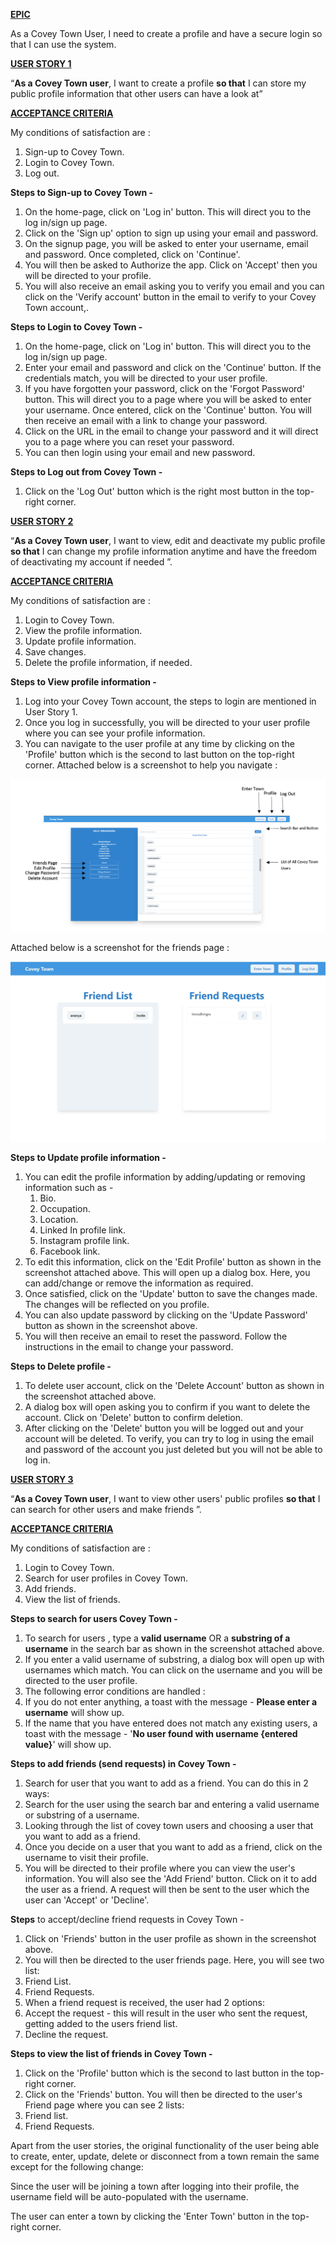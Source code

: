 **<u>EPIC</u>**

As a Covey Town User, I need to create a profile and have a secure login so that I can use the system.

**<u>USER STORY 1</u>**

“**As a Covey Town user**, I want to create a profile **so that** I can store my public profile information that other users can have a look at”

**<u>ACCEPTANCE CRITERIA</u>**

My conditions of satisfaction are :
1. Sign-up to Covey Town.
2. Login to Covey Town.
3. Log out.


**Steps to Sign-up to Covey Town -**
1. On the home-page, click on 'Log in' button. This will direct you to the log in/sign up page.
2. Click on the 'Sign up' option to sign up using your email and password.
3. On the signup page, you will be asked to enter your username, email and password. Once completed, click on 'Continue'.
4. You will then be asked to Authorize the app. Click on 'Accept' then you will be directed to your profile.
5. You will also receive an email asking you to verify you email and you can click on the 'Verify account' button in the email to verify to your Covey Town account,.


**Steps to Login to Covey Town -**
1. On the home-page, click on 'Log in' button. This will direct you to the log in/sign up page.
2. Enter your email and password and click on the 'Continue' button. If the credentials match, you will be directed to your user profile.
3. If you have forgotten your password, click on the 'Forgot Password' button. This will direct you to a page where you will be asked to enter your username. Once entered, click on the 'Continue' button. You will then receive an email with a link to change your password.
4. Click on the URL in the email to change your password and it will direct you to a page where you can reset your password. 
5. You can then login using your email and new password.


**Steps to Log out from Covey Town -**
1. Click on the 'Log Out' button which is the right most button in the top-right corner.

**<u>USER STORY 2</u>**

“**As a Covey Town user**, I want to view, edit and deactivate my public profile **so that** I can change my profile information anytime and have the freedom of deactivating my account if needed ”.

**<u>ACCEPTANCE CRITERIA</u>**

My conditions of satisfaction are :
1. Login to Covey Town.
2. View the profile information.
3. Update profile information.
4. Save changes.
5. Delete the profile information, if needed.

**Steps to View profile information -**
1. Log into your Covey Town account, the steps to login are mentioned in User Story 1.
2. Once you log in successfully, you will be directed to your user profile where you can see your profile information.
3. You can navigate to the user profile at any time by clicking on the 'Profile' button which is the second to last button on the top-right corner.
Attached below is a screenshot to help you navigate : 

<img src="https://github.com/trena-dhingra/covey.town/raw/master/screenshots/features.png"/>

Attached below is a screenshot for the friends page :

<img src="https://github.com/trena-dhingra/covey.town/raw/master/screenshots/friendRequests.JPG"/>

**Steps to Update profile information -**
1. You can edit the profile information by adding/updating or removing information such as - 
   1. Bio.
   2. Occupation.
   3. Location.
   4. Linked In profile link.
   5. Instagram profile link.
   6. Facebook link.
2. To edit this information, click on the 'Edit Profile' button as shown in the screenshot attached above. This will open up a dialog box. Here, you can add/change or remove the information as required.
3. Once satisfied, click on the 'Update' button to save the changes made. The changes will be reflected on you profile.
4. You can also update password by clicking on the 'Update Password' button as shown in the screenshot above.
5. You will then receive an email to reset the password. Follow the instructions in the email to change your password.


**Steps to Delete profile -**
1. To delete user account, click on the 'Delete Account' button as shown in the screenshot attached above.
2. A dialog box will open asking you to confirm if you want to delete the account. Click on 'Delete' button to confirm deletion.
3. After clicking on the 'Delete' button you will be logged out and your account will be deleted. To verify, you can try to log in using the email and password of the account you just deleted but you will not be able to log in.

**<u>USER STORY 3</u>**

“**As a Covey Town user**, I want to view other users' public profiles **so that** I can search for other users and make friends ”.

**<u>ACCEPTANCE CRITERIA</u>**

My conditions of satisfaction are :
1. Login to Covey Town.
2. Search for user profiles in Covey Town.
3. Add friends.
4. View the list of friends.

**Steps to search for users Covey Town -**
1. To search for users , type a **valid username** OR a **substring of a username** in the search bar as shown in the screenshot attached above.
2. If you enter a valid username of substring, a dialog box will open up with usernames which match. You can click on the username and you will be directed to the user profile.
3. The following error conditions are handled :
  1. If you do not enter anything, a toast with the message - **Please enter a username** will show up.
  2. If the name that you have entered does not match any existing users, a toast with the message - '**No user found with username {entered value}**' will show up.


**Steps to add friends (send requests) in Covey Town -** 
1. Search for user that you want to add as a friend. You can do this in 2 ways:
  1. Search for the user using the search bar and entering a valid username or substring of a username.
  2. Looking through the list of covey town users and choosing a user that you want to add as a friend.
2. Once you decide on a user that you want to add as a friend, click on the username to visit their profile.
3. You will be directed to their profile where you can view the user's information. You will also see the 'Add Friend' button. Click on it to add the user as a friend. A request will then be sent to the user which the user can 'Accept' or 'Decline'.
   
   
**Steps** to accept/decline friend requests in Covey Town - 
1. Click on 'Friends' button in the user profile as shown in the screenshot above.
2. You will then be directed to the user friends page. Here, you will see two list:
  1. Friend List.
  2. Friend Requests.
3. When a friend request is received, the user had 2 options:
  1. Accept the request - this will result in the user who sent the request, getting added to the users friend list.
  2. Decline the request.


**Steps to view the list of friends in Covey Town -** 
1. Click on the 'Profile' button which is the second to last button in the top-right corner.
2. Click on the 'Friends' button. You will then be directed to the user's Friend page where you can see 2 lists:
  1. Friend list.
  2. Friend Requests.

Apart from the user stories, the original functionality of the user being able to create, enter, update, delete or disconnect from a town remain the same except for the following change:

Since the user will be joining a town after logging into their profile, the username field will be auto-populated with the username.

The user can enter a town by clicking the 'Enter Town' button in the top-right corner.



